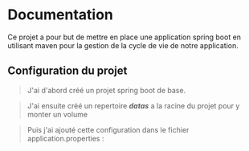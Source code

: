 # Documentation

Ce projet a pour but de mettre en place une application spring boot en utilisant maven pour la gestion de la cycle de vie de notre application.

## Configuration du projet
> J'ai d'abord créé un projet spring boot de base.

> J'ai ensuite créé un repertoire ***datas*** a la racine du projet pour y monter un volume

> Puis j'ai ajouté cette configuration dans le fichier application.properties : 